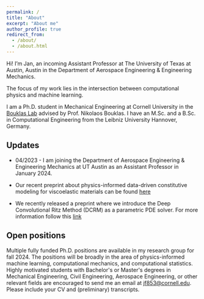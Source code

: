 ```yaml
---
permalink: /
title: "About"
excerpt: "About me"
author_profile: true
redirect_from: 
  - /about/
  - /about.html
---
```


Hi! I’m Jan, an incoming Assistant Professor at The University of Texas at Austin, Austin in the Department of Aerospace Engineering & Engineering Mechanics. 

The focus of my work lies in the intersection between computational physics and machine learning. 

I am a Ph.D. student in Mechanical Engineering at Cornell University in the [Bouklas Lab](https://blogs.cornell.edu/bouklaslab/) advised by Prof. Nikolaos Bouklas. 
I have an M.Sc. and a B.Sc. in Computational Engineering from the Leibniz University Hannover, Germany. 


## Updates

  * 04/2023 - I am joining the Department of Aerospace Engineering & Engineering Mechanics at UT Austin as an Assistant Professor in January 2024.
    
  * Our recent preprint about physics-informed data-driven constitutive modeling for viscoelastic materials can be found [here](https://arxiv.org/pdf/2304.13897.pdf)

  * We recently released a preprint where we introduce the Deep Convolutional Ritz Method (DCRM) as a parametric PDE solver. For more information follow this [link](https://arxiv.org/pdf/2206.04675.pdf)

## Open positions
Multiple fully funded Ph.D. positions are available in my research group for fall 2024. The positions will be broadly in the area of physics-informed machine learning, computational mechanics, and computational statistics. Highly motivated students with Bachelor's or Master's degrees in Mechanical Engineering, Civil Engineering, Aerospace Engineering, or other relevant fields are encouraged to send me an email at <jf853@cornell.edu>. Please include your CV and (preliminary) transcripts.



